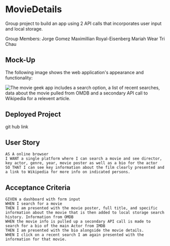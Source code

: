 # MovieDetails
Group project to build an app using 2 API calls that incorporates user input and local storage.

Group Members:
Jorge Gomez
Maximillian Royal-Eisenberg
Mariah Wear
Tri Chau


## Mock-Up

The following image shows the web application's appearance and functionality:

![The movie geek app includes a search option, a list of recent searches, data about the movie pulled from OMDB and a secondary API call to Wikipedia for a relevent article. ](./assets/images/weather-dashboard-screenshot.png)


## Deployed Project
git hub link

## User Story

```
AS A online browser
I WANT a single platform where I can search a movie and see director, key actor, genre, year, movie poster as well as a bio for the actor
SO THAT I can see key information about the film clearly presented and a link to Wikipedia for more info on indicated persons. 
```

## Acceptance Criteria 

```
GIVEN a dashboard with form input
WHEN I search for a movie
THEN I am presented with the movie poster, full title, and specific information about the movie that is then added to local storage search history. Information from OMDB
WHEN the movie info is pulled up a secondary API call is made to search for a bio of the main Actor from IMDB 
THEN I am presented with the bio alongside the movie details. 
WHEN I click on a recent search I am again presented with the information for that movie.
```






